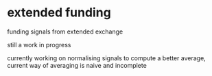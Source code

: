 # extended funding
funding signals from extended exchange  

still a work in progress

currently working on normalising signals to compute a better average, current way of averaging is naive and incomplete
